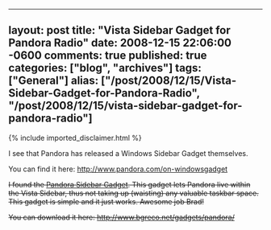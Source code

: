   ---
  layout: post
  title: "Vista Sidebar Gadget for Pandora Radio"
  date: 2008-12-15 22:06:00 -0600
  comments: true
  published: true
  categories: ["blog", "archives"]
  tags: ["General"]
  alias: ["/post/2008/12/15/Vista-Sidebar-Gadget-for-Pandora-Radio", "/post/2008/12/15/vista-sidebar-gadget-for-pandora-radio"]
  ---
<!-- more -->
{% include imported_disclaimer.html %}
<p>
I see that Pandora has released a Windows Sidebar Gadget themselves.
</p>
<p>
You can find it here: <a href="http://www.pandora.com/on-windowsgadget">http://www.pandora.com/on-windowsgadget</a> 
</p>
<p>
<strike>I found the <a href="http://www.bgreco.net/gadgets/pandora/">Pandora Sidebar Gadget</a>. This gadget lets Pandora live within the Vista Sidebar, thus not taking up (waisting) any valuable taskbar space. This gadget is simple and it just works. Awesome job Brad!
</strike>
</p>
<p>
<strike>
You can download it here: <a href="http://www.bgreco.net/gadgets/pandora/">http://www.bgreco.net/gadgets/pandora/</a></strike> 
</p>
